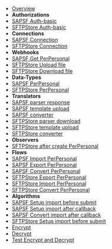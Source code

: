 - [Overview](overview.md)
- **Authorizations**
- [SAPSF Auth-basic](authorizations/SAPSuccessFactors-Auth_Basic.md)
- [SFTPStore Auth-basic](authorizations/SFTPStore-Auth_Basic.md)
- **Connections**
- [SAPSF Connection](connections/SAPSuccessFactors-Connection.md)
- [SFTPStore Connection](connections/SFTPStore-Connection.md)
- **Webhooks**
- [SAPSF Get PerPersonal](webhooks/SAPSuccessFactors-get_perpersonal.md)
- [SFTPStore Upload file](webhooks/SFTPStore-upload_file.md)
- [SFTPStore Download file](webhooks/SFTPStore-download_file.md)
- **Data-Types**
- [SAPSF PerPersonal](data-types/SAPSuccessFactors-PerPersonal.md)
- [SFTPStore PerPersonal](data-types/SFTPStore-PerPersonal.md)
- **Translators**
- [SAPSF parser response](translators/parse_from_sapsf_api_response_to_sapsf_perpersonal.md)
- [SAPSF template upload](translators/parse_from_sapsf_perpersonal_to_sftp_server_upload_request.md)
- [SAPSF converter](translators/parse_from_sapsf_to_sftpstore_perpersonal.md)
- [SFTPStore parser download](translators/parse_from_sftp_server_download_response_to_sftpstore_perpersonal.md)
- [SFTPStore template upload](translators/parse_from_sftpstore_perpersonal_to_sftp_server_upload_request.md)
- [SFTPStore converter](translators/parse_from_sftpstore_to_sapsf_perpersonal.md)
- **Observers**
- [SFTPStore after create PerPersonal](observers/SFTPStore-PerPersonal-throw_after_creating.md)
- **Flows**
- [SAPSF Import PerPersonal](flows/do_import_from_sapsf_perpersonal.md)
- [SAPSF Export PerPersonal](flows/do_export_from_sapsf_to_sftp_server_perpersonal.md)
- [SAPSF Convert PerPersonal](flows/do_convert_from_sapsf_to_sftpstote_perpersonal.md)
- [SFTPStore Export PerPersonal](flows/do_export_from_sftpstore_to_sftp_server_perpersonal.md)
- [SFTPStore Import PerPersonal](flows/do_import_from_sftp_server_perpersonal.md)
- [SFTPStore Convert PerPersonal](flows/do_convert_from_sftpstote_to_sapsf_perpersonal.md)
- **Algorithms**
- [SAPSF Setup import before submit](algorithms/sapsf-setup_import_before_submit.md)
- [SAPSF Setup import after callback](algorithms/sapsf-setup_import_next_page_after_callback.md)
- [SAPSF Convert import after callback](algorithms/sapsf-convert_import_perpersonal_after_callback.md)
- [SFTPStore Setup import before submit](algorithms/sftpstore-setup_import_before_submit.md)
- [Encrypt](algorithms/miesh-encrypt.md)
- [Decrypt](algorithms/miesh-decrypt.md)
- [Test Encrypt and Decrypt](algorithms/miesh-encrypt-decrypt.md)
